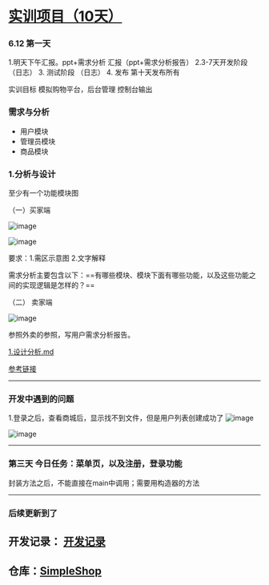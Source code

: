 # [实训项目（10天）](https://github.com/QiYongchuan/MyGitBlog/issues/18)

### 6.12 第一天
1.明天下午汇报。ppt+需求分析  汇报（ppt+需求分析报告）
2.3-7天开发阶段  （日志）
3. 测试阶段           （日志）
4. 发布  第十天发布所有

实训目标 模拟购物平台，后台管理  控制台输出

### 需求与分析
* 用户模块
* 管理员模块
* 商品模块

### 1.分析与设计
至少有一个功能模块图

（一）买家端

![image](https://github.com/QiYongchuan/MyGitBlog/assets/105039020/1c9b2cb4-2973-42bf-84f0-0e6739d406d2)

![image](https://github.com/QiYongchuan/MyGitBlog/assets/105039020/42c51eaf-7511-45e1-9a7a-9946d46ceb52)


要求：1.需区示意图  2.文字解释

需求分析主要包含以下：==有哪些模块、模块下面有哪些功能，以及这些功能之间的实现逻辑是怎样的？==

（二） 卖家端

![image](https://github.com/QiYongchuan/MyGitBlog/assets/105039020/d4063ec0-785d-4376-9481-7561b9d35b01)


参照外卖的参照，写用户需求分析报告。


[1.设计分析.md](https://github.com/QiYongchuan/MyGitBlog/files/11716557/1.md) 


[参考链接](http://t.csdn.cn/hkoYI)



---

### 开发中遇到的问题
1.登录之后，查看商城后，显示找不到文件，但是用户列表创建成功了
![image](https://github.com/QiYongchuan/MyGitBlog/assets/105039020/9e8c95a7-6830-49e3-aaa4-bd59ef6cd80f)

![image](https://github.com/QiYongchuan/MyGitBlog/assets/105039020/709775b5-62a1-4275-bbbd-bbe7754ebbc5)


---

### 第三天  今日任务：菜单页，以及注册，登录功能

封装方法之后，不能直接在main中调用；需要用构造器的方法




---

### 后续更新到了
##  开发记录： [开发记录](https://github.com/QiYongchuan/SimpleShop/issues/1)
## 仓库：[SimpleShop](https://github.com/QiYongchuan/SimpleShop)